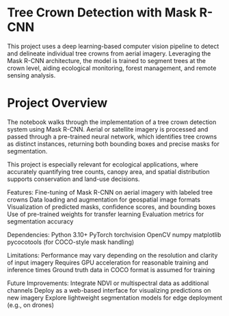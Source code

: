 # Tree Crown Detection with Mask R-CNN
This project uses a deep learning-based computer vision pipeline to detect and delineate individual tree crowns from aerial imagery. Leveraging the Mask R-CNN architecture, the model is trained to segment trees at the crown level, aiding ecological monitoring, forest management, and remote sensing analysis.

# Project Overview
The notebook walks through the implementation of a tree crown detection system using Mask R-CNN. Aerial or satellite imagery is processed and passed through a pre-trained neural network, which identifies tree crowns as distinct instances, returning both bounding boxes and precise masks for segmentation.

This project is especially relevant for ecological applications, where accurately quantifying tree counts, canopy area, and spatial distribution supports conservation and land-use decisions.

Features:
Fine-tuning of Mask R-CNN on aerial imagery with labeled tree crowns
Data loading and augmentation for geospatial image formats
Visualization of predicted masks, confidence scores, and bounding boxes
Use of pre-trained weights for transfer learning
Evaluation metrics for segmentation accuracy

Dependencies:
Python 3.10+
PyTorch
torchvision
OpenCV
numpy
matplotlib
pycocotools (for COCO-style mask handling)

Limitations:
Performance may vary depending on the resolution and clarity of input imagery
Requires GPU acceleration for reasonable training and inference times
Ground truth data in COCO format is assumed for training

Future Improvements:
Integrate NDVI or multispectral data as additional channels
Deploy as a web-based interface for visualizing predictions on new imagery
Explore lightweight segmentation models for edge deployment (e.g., on drones)
